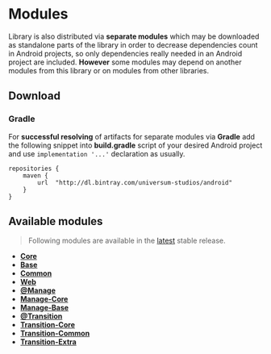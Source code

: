 Modules
===============

Library is also distributed via **separate modules** which may be downloaded as standalone parts of
the library in order to decrease dependencies count in Android projects, so only dependencies really
needed in an Android project are included. **However** some modules may depend on another modules
from this library or on modules from other libraries.

## Download ##

### Gradle ###

For **successful resolving** of artifacts for separate modules via **Gradle** add the following snippet
into **build.gradle** script of your desired Android project and use `implementation '...'` declaration
as usually.

    repositories {
        maven {
            url  "http://dl.bintray.com/universum-studios/android"
        }
    }

## Available modules ##
> Following modules are available in the [latest](https://github.com/universum-studios/android_fragments/releases "Latest Releases page") stable release.

- **[Core](https://github.com/universum-studios/android_fragments/tree/master/library-core)**
- **[Base](https://github.com/universum-studios/android_fragments/tree/master/library-base)**
- **[Common](https://github.com/universum-studios/android_fragments/tree/master/library-common)**
- **[Web](https://github.com/universum-studios/android_fragments/tree/master/library-web)**
- **[@Manage](https://github.com/universum-studios/android_fragments/tree/master/library-manage_group)**
- **[Manage-Core](https://github.com/universum-studios/android_fragments/tree/master/library-manage-core)**
- **[Manage-Base](https://github.com/universum-studios/android_fragments/tree/master/library-manage-base)**
- **[@Transition](https://github.com/universum-studios/android_fragments/tree/master/library-transition_group)**
- **[Transition-Core](https://github.com/universum-studios/android_fragments/tree/master/library-transition-core)**
- **[Transition-Common](https://github.com/universum-studios/android_fragments/tree/master/library-transition-common)**
- **[Transition-Extra](https://github.com/universum-studios/android_fragments/tree/master/library-transition-extra)**

